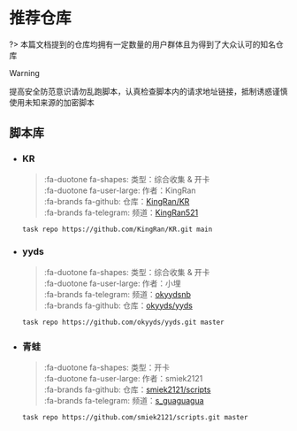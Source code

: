 # 推荐仓库

?> 本篇文档提到的仓库均拥有一定数量的用户群体且为得到了大众认可的知名仓库

> [!WARNING]
> 提高安全防范意识请勿乱跑脚本，认真检查脚本内的请求地址链接，抵制诱惑谨慎使用未知来源的加密脚本

## 脚本库

  - ### KR

    > :fa-duotone fa-shapes: 类型：综合收集 & 开卡  
    > :fa-duotone fa-user-large: 作者：KingRan  
    > :fa-brands fa-github: 仓库：[KingRan/KR](https://github.com/KingRan/KR/tree/main)  
    > :fa-brands fa-telegram: 频道：[KingRan521](https://t.me/KingRan521)
    ```bash
    task repo https://github.com/KingRan/KR.git main
    ```

  - ### yyds

    > :fa-duotone fa-shapes: 类型：综合收集 & 开卡  
    > :fa-duotone fa-user-large: 作者：小埋  
    > :fa-brands fa-telegram: 频道：[okyydsnb](https://t.me/okyydsnb)  
    > :fa-brands fa-github: 仓库：[okyyds/yyds](https://github.com/okyyds/yyds/tree/master)
    ```bash
    task repo https://github.com/okyyds/yyds.git master
    ```

  - ### 青蛙

    > :fa-duotone fa-shapes: 类型：开卡  
    > :fa-duotone fa-user-large: 作者：smiek2121  
    > :fa-brands fa-github: 仓库：[smiek2121/scripts](https://github.com/smiek2121/scripts/tree/master)  
    > :fa-brands fa-telegram: 频道：[s_guaguagua](https://t.me/s_guaguagua)
    ```bash
    task repo https://github.com/smiek2121/scripts.git master
    ```
